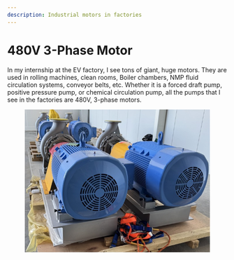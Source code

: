 ```yaml
---
description: Industrial motors in factories
---
```


# 480V 3-Phase Motor

In my internship at the EV factory, I see tons of giant, huge motors. They are used in rolling machines, clean rooms, Boiler chambers, NMP fluid circulation systems, conveyor belts, etc. Whether it is a forced draft pump, positive pressure pump, or chemical circulation pump, all the pumps that I see in the factories are 480V, 3-phase motors.&#x20;

<figure><img src=".gitbook/assets/IMG_4206 Medium.jpeg" alt=""><figcaption></figcaption></figure>

